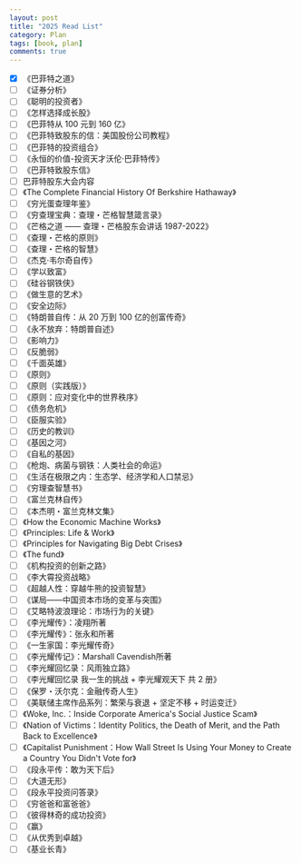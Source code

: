 ```yaml
---
layout: post
title: "2025 Read List"
category: Plan
tags: [book, plan]
comments: true
---
```


- [x] 《巴菲特之道》
- [ ] 《证券分析》
- [ ] 《聪明的投资者》
- [ ] 《怎样选择成长股》
- [ ] 《巴菲特从 100 元到 160 亿》
- [ ] 《巴菲特致股东的信：美国股份公司教程》
- [ ] 《巴菲特的投资组合》
- [ ] 《永恒的价值-投资天才沃伦·巴菲特传》
- [ ] 《巴菲特致股东信》
- [ ]  巴菲特股东大会内容
- [ ] 《The Complete Financial History Of Berkshire Hathaway》
- [ ] 《穷光蛋查理年鉴》
- [ ] 《穷查理宝典：查理・芒格智慧箴言录》
- [ ] 《芒格之道 —— 查理・芒格股东会讲话 1987-2022》
- [ ] 《查理・芒格的原则》
- [ ] 《查理・芒格的智慧》
- [ ] 《杰克·韦尔奇自传》
- [ ] 《学以致富》
- [ ] 《硅谷钢铁侠》
- [ ] 《做生意的艺术》
- [ ] 《安全边际》
- [ ] 《特朗普自传：从 20 万到 100 亿的创富传奇》
- [ ] 《永不放弃：特朗普自述》
- [ ] 《影响力》
- [ ] 《反脆弱》
- [ ] 《千面英雄》
- [ ] 《原则》
- [ ] 《原则（实践版）》
- [ ] 《原则：应对变化中的世界秩序》
- [ ] 《债务危机》
- [ ] 《臣服实验》
- [ ] 《历史的教训》
- [ ] 《基因之河》
- [ ] 《自私的基因》
- [ ] 《枪炮、病菌与钢铁：人类社会的命运》
- [ ] 《生活在极限之内：生态学、经济学和人口禁忌》
- [ ] 《穷理查智慧书》
- [ ] 《富兰克林自传》
- [ ] 《本杰明・富兰克林文集》
- [ ] 《How the Economic Machine Works》
- [ ] 《Principles: Life & Work》
- [ ] 《Principles for Navigating Big Debt Crises》
- [ ] 《The fund》
- [ ] 《机构投资的创新之路》
- [ ] 《李大霄投资战略》
- [ ] 《超越人性：穿越牛熊的投资智慧》
- [ ] 《谋局——中国资本市场的变革与突围》
- [ ] 《艾略特波浪理论：市场行为的关键》
- [ ] 《李光耀传》：凌翔所著
- [ ] 《李光耀传》：张永和所著
- [ ] 《一生家国：李光耀传奇》
- [ ] 《李光耀传记》：Marshall Cavendish所著
- [ ] 《李光耀回忆录：风雨独立路》
- [ ] 《李光耀回忆录 我一生的挑战 + 李光耀观天下 共 2 册》
- [ ] 《保罗・沃尔克：金融传奇人生》
- [ ] 《美联储主席作品系列：繁荣与衰退 + 坚定不移 + 时运变迁》
- [ ] 《Woke, Inc.：Inside Corporate America's Social Justice Scam》
- [ ] 《Nation of Victims：Identity Politics, the Death of Merit, and the Path Back to Excellence》
- [ ] 《Capitalist Punishment：How Wall Street Is Using Your Money to Create a Country You Didn't Vote for》
- [ ] 《段永平传：敢为天下后》
- [ ] 《大道无形》
- [ ] 《段永平投资问答录》
- [ ] 《穷爸爸和富爸爸》
- [ ] 《彼得林奇的成功投资》
- [ ] 《赢》
- [ ] 《从优秀到卓越》
- [ ] 《基业长青》
